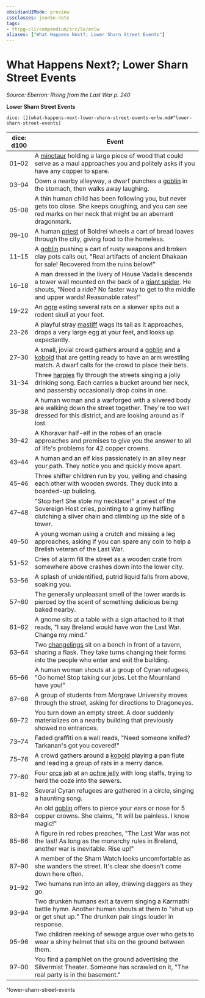 ```yaml
---
obsidianUIMode: preview
cssclasses: json5e-note
tags:
- ttrpg-cli/compendium/src/5e/erlw
aliases: ["What Happens Next?; Lower Sharn Street Events"]
---
```

# What Happens Next?; Lower Sharn Street Events
*Source: Eberron: Rising from the Last War p. 240* 

**Lower Sharn Street Events**

`dice: [](what-happens-next-lower-sharn-street-events-erlw.md#^lower-sharn-street-events)`

| dice: d100 | Event |
|------------|-------|
| 01–02 | A [minotaur](Misc%20Files/CLI/compendium/bestiary/monstrosity/minotaur.md) holding a large piece of wood that could serve as a maul approaches you and politely asks if you have any copper to spare. |
| 03–04 | Down a nearby alleyway, a dwarf punches a [goblin](Misc%20Files/CLI/compendium/bestiary/humanoid/goblin.md) in the stomach, then walks away laughing. |
| 05–08 | A thin human child has been following you, but never gets too close. She keeps coughing, and you can see red marks on her neck that might be an aberrant dragonmark. |
| 09–10 | A human [priest](Misc%20Files/CLI/compendium/bestiary/humanoid/priest.md) of Boldrei wheels a cart of bread loaves through the city, giving food to the homeless. |
| 11–15 | A [goblin](Misc%20Files/CLI/compendium/bestiary/humanoid/goblin.md) pushing a cart of rusty weapons and broken clay pots calls out, "Real artifacts of ancient Dhakaan for sale! Recovered from the ruins below!" |
| 16–18 | A man dressed in the livery of House Vadalis descends a tower wall mounted on the back of a [giant spider](Misc%20Files/CLI/compendium/bestiary/beast/giant-spider-xmm.md). He shouts, "Need a ride? No faster way to get to the middle and upper wards! Reasonable rates!" |
| 19–22 | An [ogre](Misc%20Files/CLI/compendium/bestiary/giant/ogre.md) eating several rats on a skewer spits out a rodent skull at your feet. |
| 23–26 | A playful stray [mastiff](Misc%20Files/CLI/compendium/bestiary/beast/mastiff-xmm.md) wags its tail as it approaches, drops a very large egg at your feet, and looks up expectantly. |
| 27–30 | A small, jovial crowd gathers around a [goblin](Misc%20Files/CLI/compendium/bestiary/humanoid/goblin.md) and a [kobold](Misc%20Files/CLI/compendium/bestiary/humanoid/kobold.md) that are getting ready to have an arm wrestling match. A dwarf calls for the crowd to place their bets. |
| 31–34 | Three [harpies](Misc%20Files/CLI/compendium/bestiary/monstrosity/harpy.md) fly through the streets singing a jolly drinking song. Each carries a bucket around her neck, and passersby occasionally drop coins in one. |
| 35–38 | A human woman and a warforged with a silvered body are walking down the street together. They're too well dressed for this district, and are looking around as if lost. |
| 39–42 | A Khoravar half-elf in the robes of an oracle approaches and promises to give you the answer to all of life's problems for 42 copper crowns. |
| 43–44 | A human and an elf kiss passionately in an alley near your path. They notice you and quickly move apart. |
| 45–46 | Three shifter children run by you, yelling and chasing each other with wooden swords. They duck into a boarded-up building. |
| 47–48 | "Stop her! She stole my necklace!" a priest of the Sovereign Host cries, pointing to a grimy halfling clutching a silver chain and climbing up the side of a tower. |
| 49–50 | A young woman using a crutch and missing a leg approaches, asking if you can spare any coin to help a Brelish veteran of the Last War. |
| 51–52 | Cries of alarm fill the street as a wooden crate from somewhere above crashes down into the lower city. |
| 53–56 | A splash of unidentified, putrid liquid falls from above, soaking you. |
| 57–60 | The generally unpleasant smell of the lower wards is pierced by the scent of something delicious being baked nearby. |
| 61–62 | A gnome sits at a table with a sign attached to it that reads, "I say Breland would have won the Last War. Change my mind." |
| 63–64 | Two [changelings](Misc%20Files/CLI/compendium/bestiary/humanoid/changeling-erlw.md) sit on a bench in front of a tavern, sharing a flask. They take turns changing their forms into the people who enter and exit the building. |
| 65–66 | A human woman shouts at a group of Cyran refugees, "Go home! Stop taking our jobs. Let the Mournland have you!" |
| 67–68 | A group of students from Morgrave University moves through the street, asking for directions to Dragoneyes. |
| 69–72 | You turn down an empty street. A door suddenly materializes on a nearby building that previously showed no entrances. |
| 73–74 | Faded graffiti on a wall reads, "Need someone knifed? Tarkanan's got you covered!" |
| 75–76 | A crowd gathers around a [kobold](Misc%20Files/CLI/compendium/bestiary/humanoid/kobold.md) playing a pan flute and leading a group of rats in a merry dance. |
| 77–80 | Four [orcs](Misc%20Files/CLI/compendium/bestiary/humanoid/orc.md) jab at an [ochre jelly](Misc%20Files/CLI/compendium/bestiary/ooze/ochre-jelly.md) with long staffs, trying to herd the ooze into the sewers. |
| 81–82 | Several Cyran refugees are gathered in a circle, singing a haunting song. |
| 83–84 | An old [goblin](Misc%20Files/CLI/compendium/bestiary/humanoid/goblin.md) offers to pierce your ears or nose for 5 copper crowns. She claims, "It will be painless. I know magic!" |
| 85–86 | A figure in red robes preaches, "The Last War was not the last! As long as the monarchy rules in Breland, another war is inevitable. Rise up!" |
| 87–90 | A member of the Sharn Watch looks uncomfortable as she wanders the street. It's clear she doesn't come down here often. |
| 91–92 | Two humans run into an alley, drawing daggers as they go. |
| 93–94 | Two drunken humans exit a tavern singing a Karrnathi battle hymn. Another human shouts at them to "shut up or get shut up." The drunken pair sings louder in response. |
| 95–96 | Two children reeking of sewage argue over who gets to wear a shiny helmet that sits on the ground between them. |
| 97–00 | You find a pamphlet on the ground advertising the Silvermist Theater. Someone has scrawled on it, "The real party is in the basement." |
^lower-sharn-street-events